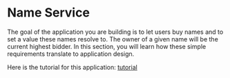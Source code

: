 # Name Service

The goal of the application you are building is to let users buy names and to set a value these names resolve to.
The owner of a given name will be the current highest bidder. In this section, you will learn how these simple
 requirements translate to application design.

Here is the tutorial for this application: [tutorial](https://docs.cosmwasm.com/tutorials/name-service/intro)
